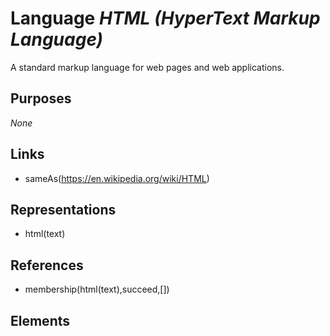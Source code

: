 # Language _HTML (HyperText Markup Language)_
A standard markup language for web pages and web applications.

## Purposes
_None_

## Links
* sameAs(https://en.wikipedia.org/wiki/HTML)

## Representations
* html(text)

## References
* membership(html(text),succeed,[])

## Elements
